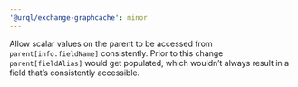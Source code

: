 ```yaml
---
'@urql/exchange-graphcache': minor
---
```


Allow scalar values on the parent to be accessed from `parent[info.fieldName]` consistently. Prior to this change `parent[fieldAlias]` would get populated, which wouldn’t always result in a field that’s consistently accessible.
